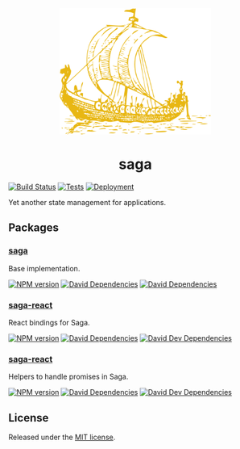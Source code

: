 <div align="center">
    <img width="300" src="./assets/ship.png" />
</div>
<h1 align="center">saga</h1>

[![Build Status](https://img.shields.io/azure-devops/build/reactway/reactway/4/master.svg?logo=azuredevops)](https://dev.azure.com/reactway/ReactWay/_build?definitionId=4)
[![Tests](https://img.shields.io/azure-devops/tests/reactway/reactway/4/master.svg?logo=azuredevops)](https://dev.azure.com/reactway/ReactWay/_build?definitionId=4)
[![Deployment](https://img.shields.io/azure-devops/release/ReactWay/45ba3eec-21d8-47a4-93d1-b6fe246c22ef/4/13.svg?logo=azuredevops)](https://dev.azure.com/reactway/ReactWay/_release?definitionId=4)

Yet another state management for applications.

## Packages

### [saga](/packages/saga)

Base implementation.

[![NPM version](https://img.shields.io/npm/v/saga.svg?logo=npm)](https://www.npmjs.com/package/saga) [![David Dependencies](https://img.shields.io/david/reactway/saga.svg?path=packages%2Fsaga)](https://david-dm.org/reactway/saga?path=packages%2Fsaga) [![David Dependencies](https://img.shields.io/david/dev/reactway/saga.svg?path=packages%2Fsaga&type=dev)](https://david-dm.org/reactway/saga?path=packages%2Fsaga&type=dev)

### [saga-react](/packages/saga-react)

React bindings for Saga.

[![NPM version](https://img.shields.io/npm/v/saga-react.svg?logo=npm)](https://www.npmjs.com/package/saga-react) [![David Dependencies](https://img.shields.io/david/reactway/saga.svg?path=packages%2Fsaga-react)](https://david-dm.org/reactway/saga?path=packages%2Fsaga-react) [![David Dev Dependencies](https://img.shields.io/david/dev/reactway/saga.svg?path=packages%2Fsaga-react)](https://david-dm.org/reactway/saga?path=packages%2Fsaga-react&type=dev)

### [saga-react](/packages/saga-async)

Helpers to handle promises in Saga.

[![NPM version](https://img.shields.io/npm/v/saga-async.svg?logo=npm)](https://www.npmjs.com/package/saga-async) [![David Dependencies](https://img.shields.io/david/reactway/saga.svg?path=packages%2Fsaga-async)](https://david-dm.org/reactway/saga?path=packages%2Fsaga-async) [![David Dev Dependencies](https://img.shields.io/david/dev/reactway/saga.svg?path=packages%2Fsaga-async)](https://david-dm.org/reactway/saga?path=packages%2Fsaga-async&type=dev)

## License

Released under the [MIT license](LICENSE).
